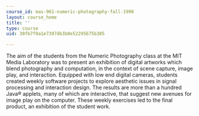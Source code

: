 ```yaml
---
course_id: mas-961-numeric-photography-fall-1998
layout: course_home
title: ''
type: course
uid: 30fb7f0a1e7397db3b0e52295675b305

---
```

The aim of the students from the Numeric Photography class at the MIT Media Laboratory was to present an exhibition of digital artworks which blend photography and computation, in the context of scene capture, image play, and interaction. Equipped with low end digital cameras, students created weekly software projects to explore aesthetic issues in signal processing and interaction design. The results are more than a hundred Java® applets, many of which are interactive, that suggest new avenues for image play on the computer. These weekly exercises led to the final product, an exhibition of the student work.
